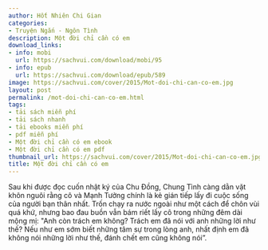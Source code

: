 ```yaml
---
author: Hốt Nhiên Chi Gian
categories:
- Truyện Ngắn - Ngôn Tình
description: Một đời chỉ cần có em
download_links:
- info: mobi
  url: https://sachvui.com/download/mobi/95
- info: epub
  url: https://sachvui.com/download/epub/589
image: https://sachvui.com/cover/2015/Mot-doi-chi-can-co-em.jpg
layout: post
permalink: /mot-doi-chi-can-co-em.html
tags:
- tải sách miễn phí
- tải sách nhanh
- tải ebooks miễn phí
- pdf miễn phí
- Một đời chỉ cần có em ebook
- Một đời chỉ cần có em pdf
thumbnail_url: https://sachvui.com/cover/2015/Mot-doi-chi-can-co-em.jpg
title: Một đời chỉ cần có em
---
```


 <div class="item-desc text-justify"> Sau khi được đọc cuốn nhật ký của Chu Đồng, Chung Tình càng dằn vặt khôn nguôi rằng cô và Mạnh Tưởng chính là kẻ gián tiếp lấy đi cuộc sống của người bạn thân nhất. Trốn chạy ra nước ngoài như một cách để chôn vùi quá khứ, nhưng bao đau buồn vẫn bám riết lấy cô trong những đêm dài mộng mị: "Anh còn trách em không? Trách em đã nói với anh những lời như thế? Nếu như em sớm biết những tâm sự trong lòng anh, nhất định em đã không nói những lời như thế, đánh chết em cũng không nói”. </div>